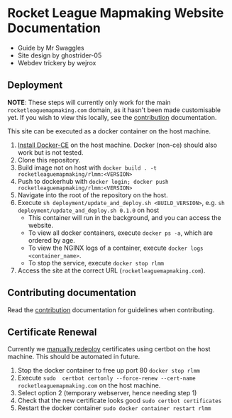 # Rocket League Mapmaking Website Documentation

- Guide by Mr Swaggles
- Site design by ghostrider-05
- Webdev trickery by wejrox

## Deployment

**NOTE**: These steps will currently only work for the main `rocketleaguemapmaking.com` domain, as it hasn't been made
customisable yet. If you wish to view this locally, see the [contribution](./docs/more/contribute.md) documentation.

This site can be executed as a docker container on the host machine.

1. [Install Docker-CE](https://docs.docker.com/engine/install/) on the host machine. Docker (non-ce) should also work but is not tested.
2. Clone this repository.
3. Build image not on host with `docker build . -t rocketleaguemapmaking/rlmm:<VERSION>`
4. Push to dockerhub with `docker login; docker push rocketleaguemapmaking/rlmm:<VERSION>`
5. Navigate into the root of the repository on the host.
6. Execute `sh deployment/update_and_deploy.sh <BUILD_VERSION>`, e.g. `sh deployment/update_and_deploy.sh 0.1.0` on host
    - This container will run in the background, and you can access the website.
    - To view all docker containers, execute `docker ps -a`, which are ordered by age.
    - To view the NGINX logs of a container, execute `docker logs <container_name>`.
    - To stop the service, execute `docker stop rlmm`
7. Access the site at the correct URL (`rocketleaguemapmaking.com`).

## Contributing documentation

Read the [contribution](./CONTRIBUTING.md) documentation for guidelines when contributing.

## Certificate Renewal

Currently we [manually redeploy](https://certbot.eff.org/docs/using.html#renewing-certificates) certificates using certbot on the host machine. This should be automated in future.  

1. Stop the docker container to free up port 80 `docker stop rlmm`
2. Execute `sudo  certbot certonly --force-renew --cert-name rocketleaguemapmaking.com` on the host machine.
3. Select option 2 (temporary webserver, hence needing step 1)
4. Check that the new certificate looks good `sudo certbot certificates`
5. Restart the docker container `sudo docker container restart rlmm`
